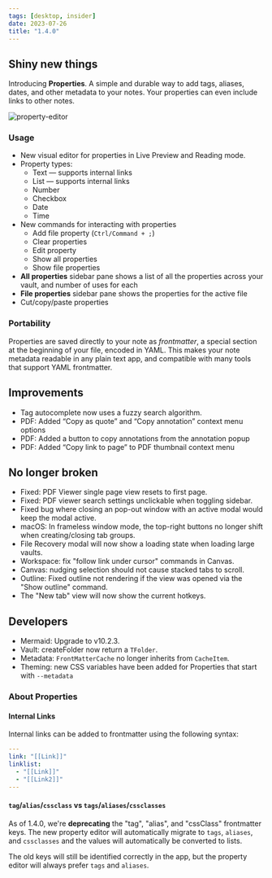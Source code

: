 ```yaml
---
tags: [desktop, insider]
date: 2023-07-26
title: "1.4.0"
---
```


## Shiny new things

Introducing **Properties**. A simple and durable way to add tags, aliases, dates, and other metadata to your notes. Your properties can even include links to other notes.

<img alt="property-editor" src="https://github.com/obsidianmd/obsidian-api/assets/693981/aea72173-5663-459d-83de-6ff888f6bdd5">

### Usage

- New visual editor for properties in Live Preview and Reading mode.
- Property types:
	- Text — supports internal links
	- List — supports internal links
	- Number
	- Checkbox
	- Date
	- Time
- New commands for interacting with properties
	- Add file property (`Ctrl/Command + ;`)
	- Clear properties
	- Edit property
	- Show all properties
	- Show file properties
- **All properties** sidebar pane shows a list of all the properties across your vault, and number of uses for each
- **File properties**  sidebar pane shows the properties for the active file
- Cut/copy/paste properties

### Portability

Properties are saved directly to your note as *frontmatter*, a special section at the beginning of your file, encoded in YAML. This makes your note metadata readable in any plain text app, and compatible with many tools that support YAML frontmatter.

## Improvements

- Tag autocomplete now uses a fuzzy search algorithm.
- PDF: Added “Copy as quote” and “Copy annotation” context menu options
- PDF: Added a button to copy annotations from the annotation popup
- PDF: Added “Copy link to page” to PDF thumbnail context menu

## No longer broken

- Fixed: PDF Viewer single page view resets to first page.
- Fixed: PDF viewer search settings unclickable when toggling sidebar.
- Fixed bug where closing an pop-out window with an active modal would keep the modal active.
- macOS: In frameless window mode, the top-right buttons no longer shift when creating/closing tab groups.
- File Recovery modal will now show a loading state when loading large vaults.
- Workspace: fix "follow link under cursor" commands in Canvas.
- Canvas: nudging selection should not cause stacked tabs to scroll.
- Outline: Fixed outline not rendering if the view was opened via the "Show outline" command.
- The "New tab" view will now show the current hotkeys.

## Developers

- Mermaid: Upgrade to v10.2.3.
- Vault: createFolder now return a `TFolder`.
- Metadata: `FrontMatterCache` no longer inherits from `CacheItem`.
- Theming: new CSS variables have been added for Properties that start with `--metadata`

### About Properties

#### Internal Links

Internal links can be added to frontmatter using the following syntax:

```yaml
---
link: "[[Link]]"
linklist:
  - "[[Link]]"
  - "[[Link2]]"
---
```

#### `tag`/`alias`/`cssclass` vs `tags`/`aliases`/`cssclasses`

As of 1.4.0, we're **deprecating** the "tag", "alias", and "cssClass" frontmatter keys. The new property editor will automatically migrate to `tags`, `aliases`, and `cssclasses` and the values will automatically be converted to lists.

The old keys will still be identified correctly in the app, but the property editor will always prefer `tags` and `aliases`.
